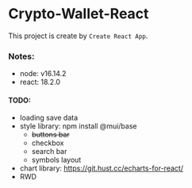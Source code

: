 # Crypto-Wallet-React

This project is create by `Create React App`.

### Notes:

- node: v16.14.2
- react: 18.2.0

#### TODO:

- loading save data
- style library: npm install @mui/base
  - ~~buttons bar~~
  - checkbox
  - search bar
  - symbols layout
- chart library: https://git.hust.cc/echarts-for-react/
- RWD
